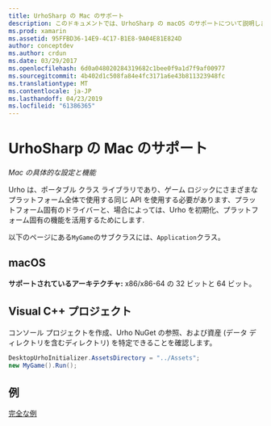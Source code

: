 ```yaml
---
title: UrhoSharp の Mac のサポート
description: このドキュメントでは、UrhoSharp の macOS のサポートについて説明します。 プロジェクトを作成する方法について説明し、いくつかのサンプル コードへのリンクを提供します。
ms.prod: xamarin
ms.assetid: 95FFBD36-14E9-4C17-B1E8-9A04E81E824D
author: conceptdev
ms.author: crdun
ms.date: 03/29/2017
ms.openlocfilehash: 6d0a048020284319682c1bee0f9a1d7f9af00977
ms.sourcegitcommit: 4b402d1c508fa84e4fc3171a6e43b811323948fc
ms.translationtype: MT
ms.contentlocale: ja-JP
ms.lasthandoff: 04/23/2019
ms.locfileid: "61386365"
---
```

# <a name="urhosharp-mac-support"></a>UrhoSharp の Mac のサポート

_Mac の具体的な設定と機能_

Urho は、ポータブル クラス ライブラリであり、ゲーム ロジックにさまざまなプラットフォーム全体で使用する同じ API を使用する必要があります、プラットフォーム固有のドライバーと、場合によっては、Urho を初期化、プラットフォーム固有の機能を活用するためにします.

以下のページにある`MyGame`のサブクラスには、`Application`クラス。

## <a name="macos"></a>macOS

**サポートされているアーキテクチャ:** x86/x86-64 の 32 ビットと 64 ビット。

## <a name="creating-a-project"></a>Visual C++ プロジェクト

コンソール プロジェクトを作成、Urho NuGet の参照、および資産 (データ ディレクトリを含むディレクトリ) を特定できることを確認します。

```csharp
DesktopUrhoInitializer.AssetsDirectory = "../Assets";
new MyGame().Run();
```

## <a name="example"></a>例

[完全な例](https://github.com/xamarin/urho-samples/tree/master/FeatureSamples/Cocoa)


